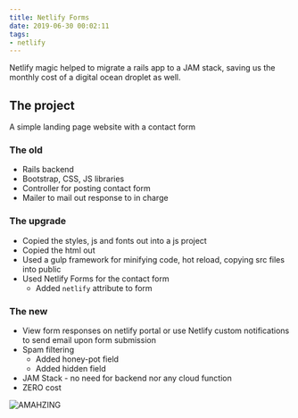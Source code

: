 ```yaml
---
title: Netlify Forms
date: 2019-06-30 00:02:11
tags:
- netlify
---
```


Netlify magic helped to migrate a rails app to a JAM stack, saving us the monthly cost of a digital ocean droplet as well. <!-- excerpt -->

## The project
A simple landing page website with a contact form

### The old
- Rails backend
- Bootstrap, CSS, JS libraries
- Controller for posting contact form 
- Mailer to mail out response to in charge


### The upgrade
- Copied the styles, js and fonts out into a js project
- Copied the html out 
- Used a gulp framework for minifying code, hot reload, copying src files into public
- Used Netlify Forms for the contact form
  - Added `netlify` attribute to form


### The new
- View form responses on netlify portal or use Netlify custom notifications to send email upon form submission
- Spam filtering
  - Added honey-pot field
  - Added hidden field
- JAM Stack - no need for backend nor any cloud function
- ZERO cost

![AMAHZING](https://media.giphy.com/media/3o6Ztasg35PqqxzeJG/giphy.gif)